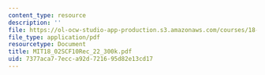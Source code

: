 ```yaml
---
content_type: resource
description: ''
file: https://ol-ocw-studio-app-production.s3.amazonaws.com/courses/18-02sc-multivariable-calculus-fall-2010/7377aca77ecca92d721695d82e13cd17_MIT18_02SCF10Rec_22_300k.pdf
file_type: application/pdf
resourcetype: Document
title: MIT18_02SCF10Rec_22_300k.pdf
uid: 7377aca7-7ecc-a92d-7216-95d82e13cd17
---
```

